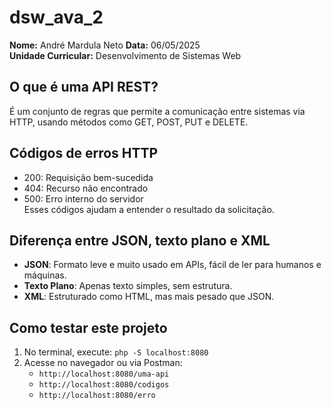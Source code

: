 # dsw_ava_2

**Nome:** André Mardula Neto
**Data:** 06/05/2025  
**Unidade Curricular:** Desenvolvimento de Sistemas Web

## O que é uma API REST?

É um conjunto de regras que permite a comunicação entre sistemas via HTTP, usando métodos como GET, POST, PUT e DELETE.

## Códigos de erros HTTP

- 200: Requisição bem-sucedida  
- 404: Recurso não encontrado  
- 500: Erro interno do servidor  
Esses códigos ajudam a entender o resultado da solicitação.

## Diferença entre JSON, texto plano e XML

- **JSON**: Formato leve e muito usado em APIs, fácil de ler para humanos e máquinas.  
- **Texto Plano**: Apenas texto simples, sem estrutura.  
- **XML**: Estruturado como HTML, mas mais pesado que JSON.

## Como testar este projeto

1. No terminal, execute: `php -S localhost:8080`  
2. Acesse no navegador ou via Postman:
   - `http://localhost:8080/uma-api`
   - `http://localhost:8080/codigos`
   - `http://localhost:8080/erro`
